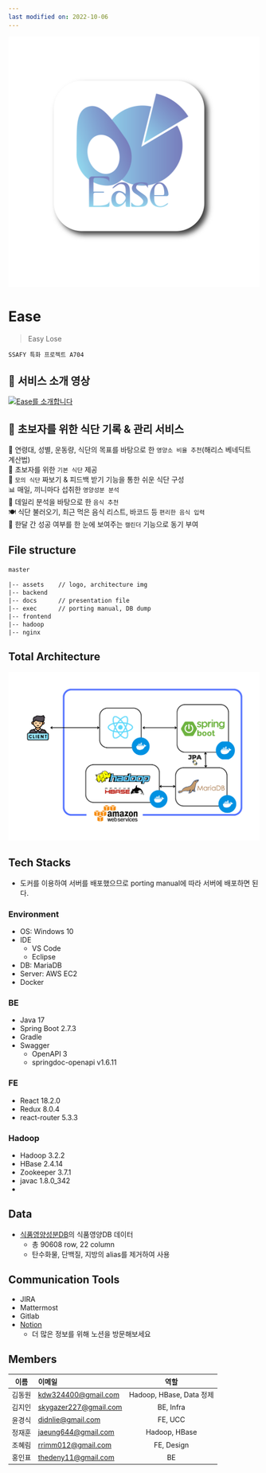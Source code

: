 ```yaml
---
last modified on: 2022-10-06
---
```


![Ease logo](/assets/ease_logo_with_border.png)

# Ease
> Easy Lose

`SSAFY 특화 프로젝트 A704`  

## 🎥 서비스 소개 영상
[![Ease를 소개합니다](https://img.youtube.com/vi/xj-3bDGLxIg/0.jpg)](https://youtu.be/xj-3bDGLxIg) 


## 🥗 초보자를 위한 식단 기록 & 관리 서비스
  
🧾 연령대, 성별, 운동량, 식단의 목표를 바탕으로 한 `영양소 비율 추천`(해리스 베네딕트 계산법)  
🥑 초보자를 위한 `기본 식단` 제공  
📝 `모의 식단` 짜보기 & 피드백 받기 기능을 통한 쉬운 식단 구성  
📊 매일, 끼니마다 섭취한 `영양성분 분석`  
🍌 데일리 분석을 바탕으로 한 `음식 추천`  
🍽 식단 불러오기, 최근 먹은 음식 리스트, 바코드 등 `편리한 음식 입력`  
📆 한달 간 성공 여부를 한 눈에 보여주는 `캘린더` 기능으로 동기 부여  

## File structure
`master`
```
|-- assets    // logo, architecture img
|-- backend   
|-- docs      // presentation file
|-- exec      // porting manual, DB dump
|-- frontend  
|-- hadoop    
|-- nginx     
```

## Total Architecture
![total architecture](/assets/%ED%8A%B9%ED%99%94pjt_%ED%86%A0%ED%83%88%EC%95%84%ED%82%A4%ED%85%8D%EC%B2%98.png)

## Tech Stacks
- 도커를 이용하여 서버를 배포했으므로 porting manual에 따라 서버에 배포하면 된다.

### Environment
- OS: Windows 10
- IDE
    - VS Code
    - Eclipse
- DB: MariaDB
- Server: AWS EC2
- Docker
### BE
- Java 17
- Spring Boot 2.7.3
- Gradle
- Swagger
    - OpenAPI 3
    - springdoc-openapi v1.6.11
### FE
- React 18.2.0
- Redux 8.0.4
- react-router 5.3.3
### Hadoop
- Hadoop 3.2.2
- HBase 2.4.14
- Zookeeper 3.7.1
- javac 1.8.0_342
- 
## Data
- [식품영양성분DB](https://various.foodsafetykorea.go.kr/nutrient/)의 식품영양DB 데이터
    - 총 90608 row, 22 column
    - 탄수화물, 단백질, 지방의 alias를 제거하여 사용

## Communication Tools
- JIRA
- Mattermost
- Gitlab
- [Notion](https://pastoral-maraca-134.notion.site/fed4bc6aed4a4a50984359636f666af2)
    - 더 많은 정보를 위해 노션을 방문해보세요
## Members
|이름|이메일|역할|
|:--:|:--|:--:|
|김동원|kdw324400@gmail.com|Hadoop, HBase, Data 정제|
|김지인|skygazer227@gmail.com|BE, Infra|
|윤경식|didnlie@gmail.com|FE, UCC|
|정재훈|jaeung644@gmail.com|Hadoop, HBase|
|조혜림|rrimm012@gmail.com|FE, Design|
|홍인표|thedeny11@gmail.com|BE|
